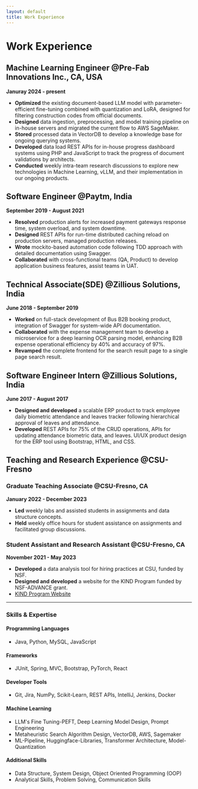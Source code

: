 ```yaml
---
layout: default
title: Work Experience
---
```


# Work Experience

## Machine Learning Engineer @Pre-Fab Innovations Inc., CA, USA
**Januray 2024 - present**

- **Optimized** the existing document-based LLM model with parameter-efficient fine-tuning combined with quantization and LoRA, designed for filtering construction codes from official documents.
- **Designed** data ingestion, preprocessing, and model training pipeline on in-house servers and migrated the current flow to AWS SageMaker.
- **Stored** processed data in VectorDB to develop a knowledge base for ongoing querying systems.
- **Developed** data load REST APIs for in-house progress dashboard systems using PHP and JavaScript to track the progress of document validations by architects.
- **Conducted** weekly intra-team research discussions to explore new technologies in Machine Learning, vLLM, and their implementation in our ongoing products.

## Software Engineer @Paytm, India
**September 2019 - August 2021**

- **Resolved** production alerts for increased payment gateways response time, system overload, and system downtime.
- **Designed** REST APIs for run-time distributed caching reload on production servers, managed production releases.
- **Wrote** mockito-based automation code following TDD approach with detailed documentation using Swagger.
- **Collaborated** with cross-functional teams (QA, Product) to develop application business features, assist teams in UAT.

## Technical Associate(SDE) @Zillious Solutions, India
**June 2018 - September 2019**

- **Worked** on full-stack development of Bus B2B booking product, integration of Swagger for system-wide API documentation.
- **Collaborated** with the expense management team to develop a microservice for a deep learning OCR parsing model, enhancing B2B expense operational efficiency by 40% and accuracy of 97%.
- **Revamped** the complete frontend for the search result page to a single page search result.

## Software Engineer Intern @Zillious Solutions, India
**June 2017 - August 2017**

- **Designed and developed** a scalable ERP product to track employee daily biometric attendance and leaves tracker following hierarchical approval of leaves and attendance.
- **Developed** REST APIs for 75% of the CRUD operations, APIs for updating attendance biometric data, and leaves. UI/UX product design for the ERP tool using Bootstrap, HTML, and CSS.

## Teaching and Research Experience @CSU-Fresno

### Graduate Teaching Associate @CSU-Fresno, CA
**January 2022 - December 2023**

- **Led** weekly labs and assisted students in assignments and data structure concepts.
- **Held** weekly office hours for student assistance on assignments and facilitated group discussions.

### Student Assistant and Research Assistant @CSU-Fresno, CA
**November 2021 - May 2023**

- **Developed** a data analysis tool for hiring practices at CSU, funded by NSF.
- **Designed and developed** a website for the KIND Program funded by NSF-ADVANCE grant.
- [KIND Program Website](https://engineering.fresnostate.edu/specialprojects/kind/)

---

### Skills & Expertise

#### Programming Languages
- Java, Python, MySQL, JavaScript

#### Frameworks
- JUnit, Spring, MVC, Bootstrap, PyTorch, React

#### Developer Tools
- Git, Jira, NumPy, Scikit-Learn, REST APIs, IntelliJ, Jenkins, Docker

#### Machine Learning
- LLM's Fine Tuning-PEFT, Deep Learning Model Design, Prompt Engineering
- Metaheuristic Search Algorithm Design, VectorDB, AWS, Sagemaker
- ML-Pipeline, Huggingface-Libraries, Transformer Architecture, Model-Quantization

#### Additional Skills
- Data Structure, System Design, Object Oriented Programming (OOP)
- Analytical Skills, Problem Solving, Communication Skills

